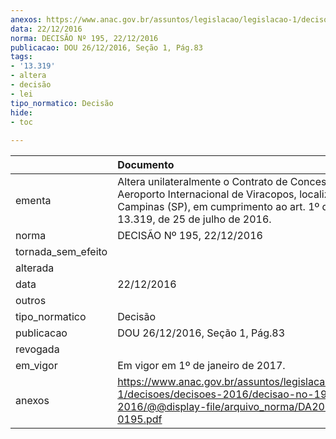 ```yaml
---
anexos: https://www.anac.gov.br/assuntos/legislacao/legislacao-1/decisoes/decisoes-2016/decisao-no-195-22-12-2016/@@display-file/arquivo_norma/DA2016-0195.pdf
data: 22/12/2016
norma: DECISÃO Nº 195, 22/12/2016
publicacao: DOU 26/12/2016, Seção 1, Pág.83
tags:
- '13.319'
- altera
- decisão
- lei
tipo_normatico: Decisão
hide: 
- toc 
 
---
```


|                    | Documento                                                                                                                                                                                |
|:-------------------|:-----------------------------------------------------------------------------------------------------------------------------------------------------------------------------------------|
| ementa             | Altera unilateralmente o Contrato de Concessão do Aeroporto Internacional de Viracopos, localizado em Campinas (SP), em cumprimento ao art. 1º da Lei nº 13.319, de 25 de julho de 2016. |
| norma              | DECISÃO Nº 195, 22/12/2016                                                                                                                                                               |
| tornada_sem_efeito |                                                                                                                                                                                          |
| alterada           |                                                                                                                                                                                          |
| data               | 22/12/2016                                                                                                                                                                               |
| outros             |                                                                                                                                                                                          |
| tipo_normatico     | Decisão                                                                                                                                                                                  |
| publicacao         | DOU 26/12/2016, Seção 1, Pág.83                                                                                                                                                          |
| revogada           |                                                                                                                                                                                          |
| em_vigor           | Em vigor em 1º de janeiro de 2017.                                                                                                                                                       |
| anexos             | https://www.anac.gov.br/assuntos/legislacao/legislacao-1/decisoes/decisoes-2016/decisao-no-195-22-12-2016/@@display-file/arquivo_norma/DA2016-0195.pdf                                   |
